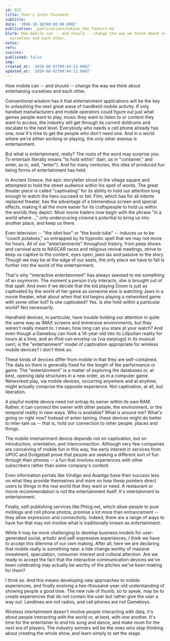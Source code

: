 ```yaml
---
id: 832
title: That's Inter-Tainment
subtitle: 
date: '2008-10-16T00:00:00.000Z'
publication: _publications/nokias_the_feature.md
blurb: How mobile can -- and should -- change the way we think about entertaining
  ourselves and each other.
notes: 
refs: 
sources: 
published: false
img: 
created_at: '2020-08-02T00:44:13.000Z'
updated_at: '2020-08-02T00:44:13.000Z'
---
```

How mobile can -- and should -- change the way we think about entertaining ourselves and each other.

  
Conventional wisdom has it that entertainment applications will be the key to unleashing the next great wave of handheld mobile activity. If only handset manufacturers and mobile operators could figure out just what games people want to play, music they want to listen to or content they want to access, the industry will get through its current doldrums and escalate to the next level. Everybody who needs a cell phone already has one, now it's time to get the people who don't need one. And in a world where we're either working or playing, the only other avenue is entertainment.

But what is entertainment, really? The roots of the word may surprise you. To entertain literally means "to hold within" (tain, as in "container," and enter, as in, well, "enter"). And for many centuries, this idea of produced fun being forms of entertainment has held.

In Ancient Greece, the epic storyteller stood in the village square and attempted to hold the street audience within his spell of words. The great theater piece is called "captivating" for its ability to hold our attention long enough to watch the hero succeed or fail. Film, which has for all intents replaced theater, has the advantage of a tremendous screen and special effects, making it all the more easier for its craftspeople to hold us within the worlds they depict. Most movie trailers now begin with the phrase "in a world where...," only underscoring cinema's potential to bring us into another place, and keep us there.

Even television -- "the idiot box" or "the boob tube" -- induces us to be "couch potatoes," so entrapped by its hypnotic spell that we may not move for hours. All of our "entertainments" throughout history, from peep shows and carnival acts to NASCAR races and religious revival meetings, strive to keep us captive to the content, eyes open, jaws lax and passive to the story. Though we may be at the edge of our seats, the only place we have to fall is further into the world of the entertainment.

That's why "interactive entertainment" has always seemed to me something of an oxymoron. The moment a person truly interacts, she is brought out of that spell. And even if we decide that the kid playing Doom is just as captivated by the world of her game as someone else is watching Jaws in a movie theater, what about when that kid begins playing a networked game with some other kid? Is she captivated? Yes. Is she held within a particular world? Not necessarily.

Handheld devices, in particular, have trouble holding our attention in quite the same way as IMAX screens and immersive environments, but they weren't really meant to. I mean, how long can you stare at your watch? And even though a Gameboy can hook a 14-year-old into its Liliputian reality for hours at a time, and an iPod can envelop us (via earplugs) in its musical swirl, is the "entertainment" model of captivation appropriate for wireless mobile devices? I don't think so.

These kinds of devices differ from mobile in that they are self-contained. The data on them is generally fixed for the length of the performance or game. The "entertainment" is a matter of exploring the databases or, at best, opening data structures in a new order, as in a computer game. Networked play, via mobile devices, occurring anywhere and at anytime, might actually comprise the opposite experience. Not captivation, at all, but liberation.

A playful mobile device need not entrap its owner within its own RAM. Rather, it can connect the owner with other people, the environment, or the temporal reality in new ways. Who is available? What is around me? What's going on right now? Instead of enter-taining, these devices might do better to inter-tain us -- that is, hold our connection to other people, places and things.

The mobile intertainment device depends not on captivation, but on introduction, orientation, and interconnection. Although very few companies are conceiving of mobile fun in this way, the early interest in services from UPOC and Dodgeball prove that people are seeking a different sort of fun through their phones -- a fun that involves experiences with other subscribers rather than some company's content.

Even information portals like Vindigo and Avantgo base their success less on what they provide themselves and more on how these pointers direct users to things in the real world that they want or need. A restaurant or movie recommendation is not the entertainment itself. It's intertainment to entertainment.

Finally, self-publishing services like Phlog.net, which allow people to post moblogs and cell phone photos, promise a lot more than entrancement -- they allow expression and connectivity. Indeed, there are a range of ways to have fun that may not involve what is traditionally known as entertainment.

While it may be more challenging to develop business models for user-generated social, artistic and self-expressive experiences, I think we have to accept this dilemma of our own making. After all, here we are declaring that mobile really is something new: a tide change worthy of massive investment, speculation, consumer interest and cultural attention. Are we ready to accept the fact that the interactive communication devices we've been celebrating may actually be worthy of the pitches we've been making for them?

I think so. And this means developing new approaches to mobile experiences, and finally evolving a two-thousand-year-old understanding of showing people a good time. The new rule of thumb, so to speak, may be to create experiences that do not contain the user but rather give the user a way out. Landlines are not radios, and cell phones are not Gameboys.

Wireless intertainment doesn't involve people interacting with data; it's about people interacting with the world or, at best, with one another. It's time for the entertainer to end his song and dance, and make room for the next era of players. The industry winners will be the ones who stop thinking about creating the whole show, and learn simply to set the stage.
